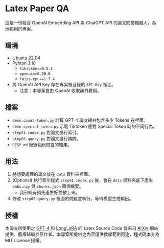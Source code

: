 # Latex Paper QA

這是一份結合 OpenAI Embedding API 與 ChatGPT API 的論文問答機器人，為示範用的專案。

## 環境

- Ubuntu 22.04
- Pyhton 3.10
  - `tiktoken==0.5.1`
  - `openai==0.28.0`
  - `faiss-cpu==1.7.4`
- 將 OpenAI API Key 存在專案根目錄的 `API.Key` 裡面。
  - 注意：本專案會由 OpenAI 收取額外費用。

## 檔案

- `demo.count-token.py` 計算 GPT-4 論文總共包含多少 Tokens 在裡面。
- `demo.special-token.py` 示範 Tiktoken 應對 Special Token 時的不同行為。
- `step01.index.py` 對論文進行索引。
- `step02.query.py` 對論文進行詢問。
- `RESP.md` 紀錄範例問答的結果。

## 用法

1. 將想要處理的論文放在 `data` 資料夾裡面。
2. (Optional) 執行索引程式 `step01.index.py` 後，會在 `data` 資料夾底下產生 `embs.npy` 與 `chunks.json` 兩個檔案。
   - 我已經有預先產生好並放上來。
3. 修改 `step02.query.py` 裡面的問題並執行，等待模型生成輸出。

## 授權

本論文所使用之 [GPT-4](https://arxiv.org/abs/2303.08774) 和 [LongLoRA](https://arxiv.org/abs/2309.12307) 的 Latex Source Code 皆來自 [ArXiv](https://arxiv.org/) 網站提供，版權歸屬於原作者。本專案所提供之內容僅供教學範例用途，程式碼本身為 MIT License 授權。
